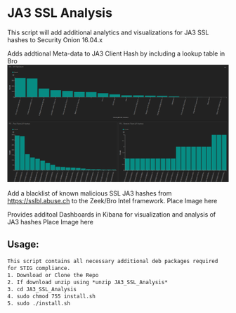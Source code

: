 # JA3 SSL Analysis
This script will add additional analytics and visualizations for JA3 SSL hashes to Security Onion 16.04.x  

Adds addtional Meta-data to JA3 Client Hash by including a lookup table in Bro
![alt text](https://github.com/bryant-treacle/Repository_images/blob/master/JA3_Client_Hashes.png)

Add a blacklist of known malicious SSL JA3 hashes from https://sslbl.abuse.ch to the Zeek/Bro Intel framework.
Place Image here

Provides additoal Dashboards in Kibana for visualization and analysis of JA3 hashes
Place Image here

## Usage:
    This script contains all necessary additional deb packages required for STIG compliance.  
    1. Download or Clone the Repo
    2. If download unzip using *unzip JA3_SSL_Analysis*
    3. cd JA3_SSL_Analysis
    4. sudo chmod 755 install.sh
    5. sudo ./install.sh
    
